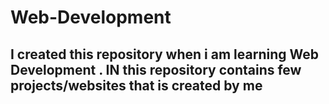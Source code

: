 # Web-Development

## I created this repository when i am learning Web Development . IN this repository contains few projects/websites that is created by me
